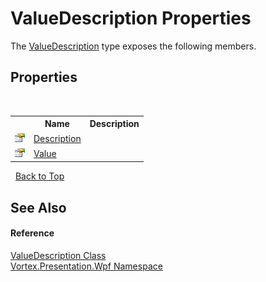 # ValueDescription Properties
 

The <a href="T_Vortex_Presentation_Wpf_ValueDescription.md">ValueDescription</a> type exposes the following members.


## Properties
&nbsp;<table><tr><th></th><th>Name</th><th>Description</th></tr><tr><td>![Public property](media/pubproperty.gif "Public property")</td><td><a href="P_Vortex_Presentation_Wpf_ValueDescription_Description.md">Description</a></td><td /></tr><tr><td>![Public property](media/pubproperty.gif "Public property")</td><td><a href="P_Vortex_Presentation_Wpf_ValueDescription_Value.md">Value</a></td><td /></tr></table>&nbsp;
<a href="#valuedescription-properties">Back to Top</a>

## See Also


#### Reference
<a href="T_Vortex_Presentation_Wpf_ValueDescription.md">ValueDescription Class</a><br /><a href="N_Vortex_Presentation_Wpf.md">Vortex.Presentation.Wpf Namespace</a><br />